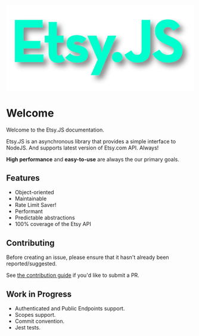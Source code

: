 <div align="center">
  <br />
  <p>
    <a href="https://discord.gg/xfHymhCkPX"><img src="./doc/Etsy.svg" width="600" alt="etsy.js" /></a>
  </p>
</div>

# Welcome

Welcome to the Etsy.JS documentation.

Etsy.JS is an asynchronous library that provides a simple interface to NodeJS. And supports latest version of Etsy.com API. Always!

**High performance** and **easy-to-use** are always the our primary goals.

## Features

- Object-oriented
- Maintainable
- Rate Limit Saver!
- Performant
- Predictable abstractions
- 100% coverage of the Etsy API

## Contributing

Before creating an issue, please ensure that it hasn't already been reported/suggested.

See [the contribution guide](https://github.com/yankikucuk/etsy.js/blob/master/.github/CONTRIBUTING.md) if you'd like to submit a PR.

## Work in Progress

- Authenticated and Public Endpoints support.
- Scopes support.
- Commit convention.
- Jest tests.
